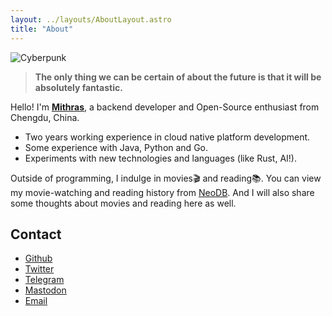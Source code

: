 ```yaml
---
layout: ../layouts/AboutLayout.astro
title: "About"
---
```


![Cyberpunk](https://image.akrab.top/blog-picture/2024/04/6e45422aeade1752016339be91b9b95c.png)

> **The only thing we can be certain of about the future is that it will be absolutely fantastic.**

Hello! I'm **[Mithras](https://akrab.top)**, a backend developer and Open-Source enthusiast from Chengdu, China.

- Two years working experience in cloud native platform development.
- Some experience with Java, Python and Go.
- Experiments with new technologies and languages (like Rust, AI!).

Outside of programming, I indulge in movies🎬 and reading📚. You can view my movie-watching and reading history from [NeoDB](https://neodb.social/users/mithrasu/). And I will also share some thoughts about movies and reading here as well.

## Contact

- [Github](https://github.com/mithrasu)
- [Twitter](https://twitter.com/mithrasuy)
- [Telegram](https://t.me/mithrasu)
- [Mastodon](https://mastodon.social/@mithrasu)
- [Email](mithrasuy@gmail.com)

